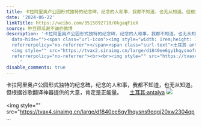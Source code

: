 ```yaml
---
title: 卡拉阿里奥卢公园形式独特的纪念碑，纪念的人和事，我都不知道，也无从知道。但根据谷歌翻译神器提供的大意，肯定是正能量。 土耳其·antalya [图片][图片][图片...
date: '2024-06-22'
linkTitle: https://weibo.com/3515092710/OkgaqFieX
source: 种豆得瓜谢不谦的微博
description: '卡拉阿里奥卢公园形式独特的纪念碑，纪念的人和事，我都不知道，也无从知道。但根据谷歌翻译神器提供的大意，肯定是正能量。 <a href="http://weibo.com/p/100101B209475CD76CABFA479B"
  data-hide=""><span class="url-icon"><img style="width: 1rem;height: 1rem" src="https://h5.sinaimg.cn/upload/2015/09/25/3/timeline_card_small_location_default.png"
  referrerpolicy="no-referrer"></span><span class="surl-text">土耳其·antalya</span></a>
  <img style="" src="https://tvax2.sinaimg.cn/large/d1840ee6gy1hqysnofolhj22eo37kkjm.jpg"
  referrerpolicy="no-referrer"><br><br><img style="" src="https://tvax4.sinaimg.cn/large/d1840ee6gy1hqysns9eqgj20xw2304qp
  ...'
disable_comments: true
---
```

卡拉阿里奥卢公园形式独特的纪念碑，纪念的人和事，我都不知道，也无从知道。但根据谷歌翻译神器提供的大意，肯定是正能量。 <a href="http://weibo.com/p/100101B209475CD76CABFA479B" data-hide=""><span class="url-icon"><img style="width: 1rem;height: 1rem" src="https://h5.sinaimg.cn/upload/2015/09/25/3/timeline_card_small_location_default.png" referrerpolicy="no-referrer"></span><span class="surl-text">土耳其·antalya</span></a> <img style="" src="https://tvax2.sinaimg.cn/large/d1840ee6gy1hqysnofolhj22eo37kkjm.jpg" referrerpolicy="no-referrer"><br><br><img style="" src="https://tvax4.sinaimg.cn/large/d1840ee6gy1hqysns9eqgj20xw2304qp ...